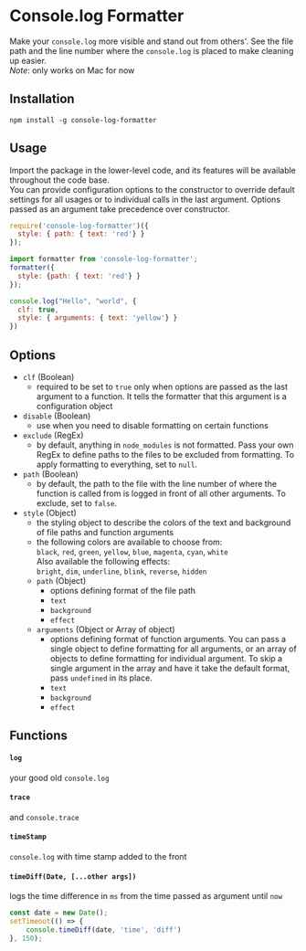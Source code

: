 # Console.log Formatter
Make your `console.log` more visible and stand out from others'. See the file path and the line number where the `console.log` is placed to make cleaning up easier.\
*Note*: only works on Mac for now

## Installation
```
npm install -g console-log-formatter
```

## Usage

Import the package in the lower-level code, and its features will be available throughout the code base.\
You can provide configuration options to the constructor to override default settings for all usages or to individual calls in the last argument. Options passed as an argument take precedence over constructor.

```js
require('console-log-formatter')({
  style: { path: { text: 'red'} }
});
```
```js
import formatter from 'console-log-formatter';
formatter({
  style: {path: { text: 'red'} }
});
```
```js
console.log("Hello", "world", {
  clf: true, 
  style: { arguments: { text: 'yellow'} }
})
```

## Options
* `clf` (Boolean)
    * required to be set to `true` only when options are passed as the last argument to a function. It tells the formatter that this argument is a configuration object
* `disable` (Boolean)
    * use when you need to disable formatting on certain functions
* `exclude` (RegEx)
    * by default, anything in `node_modules` is not formatted. Pass your own RegEx to define paths to the files to be excluded from formatting. To apply formatting to everything, set to `null`.
* `path` (Boolean)
    * by default, the path to the file with the line number of where the function is called from is logged in front of all other arguments. To exclude, set to `false`.
* `style` (Object)
    * the styling object to describe the colors of the text and background of file paths and function arguments
    * the following colors are available to choose from: \
`black`, `red`, `green`, `yellow`, `blue`, `magenta`, `cyan`, `white`\
Also available the following effects:\
`bright`, `dim`, `underline`, `blink`, `reverse`, `hidden`
    * `path` (Object)
        * options defining format of the file path
        * `text`
        * `background`
        * `effect`
    * `arguments` (Object or Array of object)
        * options defining format of function arguments. You can pass a single object to define formatting for all arguments, or an array of objects to define formatting for individual argument. To skip a single argument in the array and have it take the default format, pass `undefined` in its place. 
        * `text`
        * `background`
        * `effect`

## Functions

#### `log`
your good old `console.log`
#### `trace`
and `console.trace`
#### `timeStamp`
`console.log` with time stamp added to the front
#### `timeDiff(Date, [...other args])`
logs the time difference in `ms` from the time passed as argument until `now`
```js
const date = new Date();
setTimeout(() => {
	console.timeDiff(date, 'time', 'diff')
}, 150);
```


